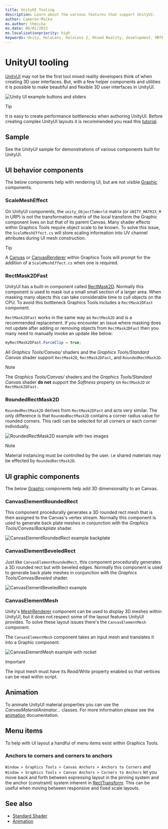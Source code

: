 ```yaml
---
title: UnityUI Tooling
description: Learn about the various features that support UnityUI.
author: Cameron-Micka
ms.author: thmicka
ms.date: 06/01/2022
ms.localizationpriority: high
keywords: Unity, HoloLens, HoloLens 2, Mixed Reality, development, MRTK, Graphics Tools, MRGT, MR Graphics Tools, Standard Shader, Mesh Outlines
---
```


# UnityUI tooling

[UnityUI](https://docs.unity3d.com/Packages/com.unity.ugui@1.0/manual/index.html) may not be the first tool mixed reality developers think of when creating 3D user interfaces. But, with a few helper components and utilities it is possible to make beautiful and flexible 3D user interfaces in UnityUI.

![Unity UI example buttons and sliders](images/UnityUITooling/UnityUITooling.jpg)

>[!TIP]
> It is easy to create performance bottlenecks when authoring UnityUI. Before creating complex UnityUI layouts it is recommended you read this [tutorial](https://learn.unity.com/tutorial/optimizing-unity-ui).

## Sample

See the *UnityUI* sample for demonstrations of various components built for UnityUI.

## UI behavior components

The below components help with rendering UI, but are not visible [Graphic](https://docs.unity3d.com/Packages/com.unity.ugui@1.0/api/UnityEngine.UI.Graphic.html) components.

### ScaleMeshEffect

On UnityUI components, the `unity_ObjectToWorld` matrix (or `UNITY_MATRIX_M`  in URP) is not the transformation matrix of the local transform the Graphic component lives on but that of its parent Canvas. Many shader effects within Graphics Tools require object scale to be known. To solve this issue, the `ScaleMeshEffect.cs` will store scaling information into UV channel attributes during UI mesh construction.

>[!TIP]
> A [Canvas](https://docs.unity3d.com/ScriptReference/Canvas.html) or [CanvasRenderer](https://docs.unity3d.com/ScriptReference/CanvasRenderer.html) within Graphics Tools will prompt for the addition of a `ScaleMeshEffect.cs` when one is required.

### RectMask2DFast

UnityUI has a built-in component called [RectMask2D](https://docs.unity3d.com/Packages/com.unity.ugui@1.0/manual/script-RectMask2D.html). Normally this component is used to mask out a small small section of a larger area. When masking many objects this can take considerable time to cull objects on the CPU. To avoid this bottleneck Graphics Tools includes a `RectMask2DFast` component.

`RectMask2DFast` works in the same way as `RectMask2D` and is a recommended replacement. If you encounter an issue where masking does not update after adding or removing objects from `RectMask2DFast` then you many need to manually invoke an update like below:

```C#
myRectMask2DFast.ForceClip = true;
```

All *Graphics Tools/Canvas/* shaders and the *Graphics Tools/Standard Canvas* shader support `RectMask2D`, `RectMask2DFast`, and `RoundedRectMask2D`.

>[!NOTE]
> The *Graphics Tools/Canvas/* shaders and the *Graphics Tools/Standard Canvas* shader **do not** support the *Softness* property on `RectMask2D` or `RectMask2DFast.`

### RoundedRectMask2D

`RoundedRectMask2D` derives from `RectMask2DFast` and acts very similar. The only difference is that `RoundedRectMask2D` contains a corner radius value for rounded corners. This radii can be selected for all corners or each corner individually.

![RoundedRectMask2D example with two images](images/UnityUITooling/RoundedRectMask2D.jpg)

>[!NOTE]
> Material instancing must be controlled by the user. i.e shared materials may be effected by `RoundedRectMask2D`.

## UI graphic components

The below [Graphic](https://docs.unity3d.com/Packages/com.unity.ugui@1.0/api/UnityEngine.UI.Graphic.html) components help add 3D dimensionality to an Canvas.

### CanvasElementRoundedRect

This component procedurally generates a 3D rounded rect mesh that is then assigned to the Canvas's vertex stream. Normally this component is used to generate back plate meshes in conjunction with the *Graphics Tools/Canvas/Backplate* shader.

![CanvasElementRoundedRect example backplate](images/UnityUITooling/CanvasElementRoundedRect.jpg)

### CanvasElementBeveledRect

Just like `CanvasElementRoundedRect`, this component procedurally generates a 3D rounded rect but with beveled edges. Normally this component is used to generate back plate meshes in conjunction with the *Graphics Tools/Canvas/Beveled* shader.

![CanvasElementBeveledRect example](images/UnityUITooling/CanvasElementBeveledRect.jpg)

### CanvasElementMesh

Unity's [MeshRenderer](https://docs.unity3d.com/ScriptReference/MeshRenderer.html) component can be used to display 3D meshes within UnityUI, but it does not respect some of the layout features UnityUI provides. To solve these layout issues there's the `CanvasElementMesh` component.

 The `CanvasElementMesh` component takes an input mesh and translates it into a Graphic component.

![CanvasElementMesh example with rocket](images/UnityUITooling/CanvasElementMesh.jpg)

>[!IMPORTANT]
> The input mesh must have its *Read/Write* property enabled so that vertices can be read within script.

## Animation

To animate UnityUI material properties you can use the *CanvasMaterialAnimator...* classes. For more information please see the [animation](animation.md) documentation.

## Menu items

To help with UI layout a handful of menu items exist within Graphics Tools.

### Anchors to corners and corners to anchors

`Window > Graphics Tools > Canvas Anchors > Anchors to Corners` and `Window > Graphics Tools > Canvas Anchors > Corners to Anchors` let you move back and forth between expressing layout in the pinning system and the anchor (constraint) system inherent in [RectTransform](https://docs.unity3d.com/ScriptReference/RectTransform.html). This can be useful when moving between responsive and fixed scale layouts.

## See also

* [Standard Shader](standard-shader.md)
* [Animation](animation.md)
